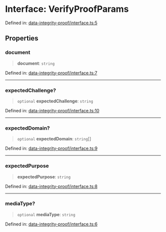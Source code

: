 # Interface: VerifyProofParams

Defined in: [data-integrity-proof/interface.ts:5](https://github.com/dcdpr/did-btcr2-js/blob/4a717493e735221d072999f212891939f4de3f23/packages/cryptosuite/src/data-integrity-proof/interface.ts#L5)

## Properties

### document

> **document**: `string`

Defined in: [data-integrity-proof/interface.ts:7](https://github.com/dcdpr/did-btcr2-js/blob/4a717493e735221d072999f212891939f4de3f23/packages/cryptosuite/src/data-integrity-proof/interface.ts#L7)

***

### expectedChallenge?

> `optional` **expectedChallenge**: `string`

Defined in: [data-integrity-proof/interface.ts:10](https://github.com/dcdpr/did-btcr2-js/blob/4a717493e735221d072999f212891939f4de3f23/packages/cryptosuite/src/data-integrity-proof/interface.ts#L10)

***

### expectedDomain?

> `optional` **expectedDomain**: `string`[]

Defined in: [data-integrity-proof/interface.ts:9](https://github.com/dcdpr/did-btcr2-js/blob/4a717493e735221d072999f212891939f4de3f23/packages/cryptosuite/src/data-integrity-proof/interface.ts#L9)

***

### expectedPurpose

> **expectedPurpose**: `string`

Defined in: [data-integrity-proof/interface.ts:8](https://github.com/dcdpr/did-btcr2-js/blob/4a717493e735221d072999f212891939f4de3f23/packages/cryptosuite/src/data-integrity-proof/interface.ts#L8)

***

### mediaType?

> `optional` **mediaType**: `string`

Defined in: [data-integrity-proof/interface.ts:6](https://github.com/dcdpr/did-btcr2-js/blob/4a717493e735221d072999f212891939f4de3f23/packages/cryptosuite/src/data-integrity-proof/interface.ts#L6)
